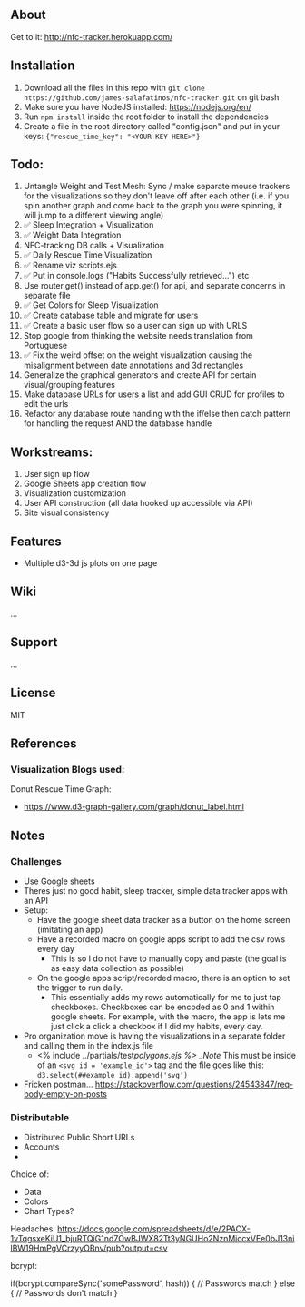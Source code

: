 ## About

Get to it: http://nfc-tracker.herokuapp.com/

## Installation

1. Download all the files in this repo with `git clone https://github.com/james-salafatinos/nfc-tracker.git` on git bash
2. Make sure you have NodeJS installed: https://nodejs.org/en/
3. Run `npm install` inside the root folder to install the dependencies
4. Create a file in the root directory called "config.json" and put in your keys:
   `{"rescue_time_key": "<YOUR KEY HERE>"}`

## Todo:

1. Untangle Weight and Test Mesh: Sync / make separate mouse trackers for the visualizations so they don't leave off after each other (i.e. if you spin another graph and come back to the graph you were spinning, it will jump to a different viewing angle)
2. :white_check_mark: Sleep Integration + Visualization
3. :white_check_mark: Weight Data Integration
4. NFC-tracking DB calls + Visualization
5. :white_check_mark: Daily Rescue Time Visualization
6. :white_check_mark: Rename viz scripts.ejs
7. :white_check_mark: Put in console.logs ("Habits Successfully retrieved...") etc
8. Use router.get() instead of app.get() for api, and separate concerns in separate file
9. :white_check_mark: Get Colors for Sleep Visualization
10. :white_check_mark: Create database table and migrate for users
11. :white_check_mark: Create a basic user flow so a user can sign up with URLS
12. Stop google from thinking the website needs translation from Portuguese
13. :white_check_mark: Fix the weird offset on the weight visualization causing the misalignment between date annotations and 3d rectangles
14. Generalize the graphical generators and create API for certain visual/grouping features
15. Make database URLs for users a list and add GUI CRUD for profiles to edit the urls
16. Refactor any database route handing with the if/else then catch pattern for handling the request AND the database handle

## Workstreams:

1. User sign up flow
2. Google Sheets app creation flow
3. Visualization customization
4. User API construction (all data hooked up accessible via API)
5. Site visual consistency

## Features

- Multiple d3-3d js plots on one page

## Wiki

...

## Support

...

## License

MIT

## References

### Visualization Blogs used:

Donut Rescue Time Graph:

- https://www.d3-graph-gallery.com/graph/donut_label.html

## Notes

### Challenges

- Use Google sheets
- Theres just no good habit, sleep tracker, simple data tracker apps with an API
- Setup:
  - Have the google sheet data tracker as a button on the home screen (imitating an app)
  - Have a recorded macro on google apps script to add the csv rows every day
    - This is so I do not have to manually copy and paste (the goal is as easy data collection as possible)
  - On the google apps script/recorded macro, there is an option to set the trigger to run daily.
    - This essentially adds my rows automatically for me to just tap checkboxes. Checkboxes can be encoded as 0 and 1 within google sheets. For example, with the macro, the app is lets me just click a click a checkbox if I did my habits, every day.
- Pro organization move is having the visualizations in a separate folder and calling them in the index.js file
  - <% include ../partials/test*polygons.ejs %>
    \_Note* This must be inside of an `<svg id = 'example_id'>` tag and the file goes like this: `d3.select(##example_id).append('svg')`
- Fricken postman... https://stackoverflow.com/questions/24543847/req-body-empty-on-posts

### Distributable

- Distributed Public Short URLs
- Accounts
-

Choice of:

- Data
- Colors
- Chart Types?

Headaches:
https://docs.google.com/spreadsheets/d/e/2PACX-1vTqgsxeKiU1_bjuRTQiG1nd7OwBJWX82Tt3yNGUHo2NznMiccxVEe0bJ13nilBW19HmPgVCrzyyOBnv/pub?output=csv

bcrypt:

if(bcrypt.compareSync('somePassword', hash)) {
// Passwords match
} else {
// Passwords don't match
}
